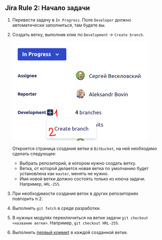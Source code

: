 ## Jira Rule 2: Начало задачи

1. Перевести задачу в `In Progress`. Поле `Developer` должно автоматически заполниться, там будете вы.
2. Создать ветку, выполнив клик по `Development` → `Create branch`.

   ![branch_creation](../images/jira/02/create-branch.png)
   
   Откроется страница создания ветки в `Bitbucket`, на ней необходимо сделать следующее:
   - Выбрать репозиторий, в котором нужно создать ветку.
   - Ветка, от которой делается новая ветка по умолчанию будет установлена как `master`, менять не нужно.
   - Имя новой ветки должно состоять только из ключа задачи. Например, `HRL-255`.
3. При необходимости создания веток в других репозиториях повторить п.2.
4. Выполнить `git fetch` в среде разработки.
5. В нужных модулях переключиться на ветки задачи `git checkout <название ветки>`. Например, `git checkout HRL-255`.
6. Выполнить [первый коммит](../git/gr01_task-first-commit.md) в каждой созданной ветке.
